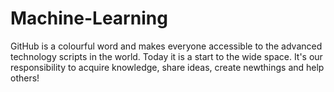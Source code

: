 # Machine-Learning
GitHub is a colourful word and makes everyone accessible to the advanced technology scripts in the world. Today it is a start to the wide space. It's our responsibility to acquire knowledge, share ideas, create newthings and help others! 
